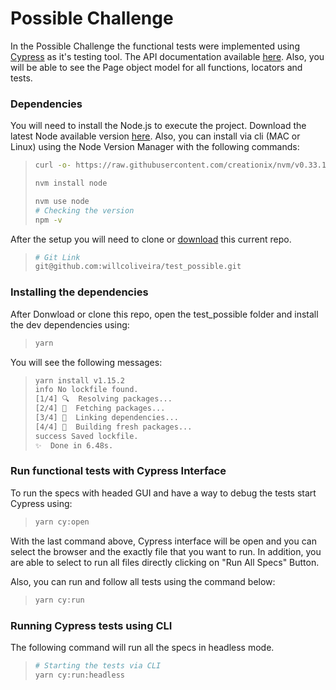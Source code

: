 # Possible Challenge

In the Possible Challenge the functional tests were implemented using [Cypress](https://www.cypress.io/) as it's testing tool. The API documentation available [here](https://docs.cypress.io/api/api/table-of-contents.html). Also, you will be able to see the Page object model for all functions, locators and tests.  

### Dependencies
You will need to install the Node.js to execute the project. Download the latest Node available version [here](https://nodejs.org/pt-br/download/). Also, you can install via cli (MAC or Linux) using the Node Version Manager with the following commands:
> ```bash
> curl -o- https://raw.githubusercontent.com/creationix/nvm/v0.33.1/install.sh | bash
>
> nvm install node
>
> nvm use node
> # Checking the version
> npm -v
> ```

After the setup you will need to clone or [download](https://drive.google.com/file/d/1YFnd5HZJ-A9uWVPfCNRJ-SOv3TxqfcSz/view?usp=sharing) this current repo.

> ```bash
> # Git Link
> git@github.com:willcoliveira/test_possible.git
> ```

### Installing the dependencies 
After Donwload or clone this repo, open the test_possible folder and install the dev dependencies using:
> ```bash
> yarn 
> ```

You will see the following messages: 
> ```bash
> yarn install v1.15.2
> info No lockfile found.
> [1/4] 🔍  Resolving packages...
> [2/4] 🚚  Fetching packages...
> [3/4] 🔗  Linking dependencies...
> [4/4] 🔨  Building fresh packages...
> success Saved lockfile.
> ✨  Done in 6.48s.
> ```

### Run functional tests with Cypress Interface

To run the specs with headed GUI and have a way to debug the tests start Cypress using: 

> ```bash
> yarn cy:open
> ```

With the last command above, Cypress interface will be open and you can select the browser and the exactly file that you want to run. In addition, you are able to select to run all files directly clicking on "Run All Specs" Button.

Also, you can run and follow all tests using the command below:
> ```bash
> yarn cy:run
> ```


### Running Cypress tests using CLI
The following command will run all the specs in headless mode.

> ```bash
> # Starting the tests via CLI
> yarn cy:run:headless
> ```

